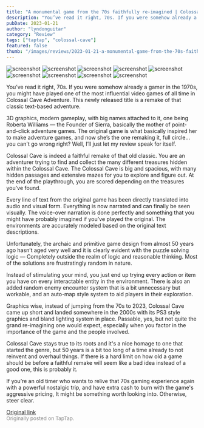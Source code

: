 ```yaml
---
title: "A monumental game from the 70s faithfully re-imagined | Colossal Cave - Review"
description: "You’ve read it right, 70s. If you were somehow already a gamer in the 1970s, you might have played one of the most influential video games of all time in Colossal Cave Adventure. This newly released title is a remake of that classic text-based adventure."
pubDate: 2023-01-21
author: "lyndonguitar"
category: "Review"
tags: ["taptap", "colossal-cave"]
featured: false
thumb: "/images/reviews/2023-01-21-a-monumental-game-from-the-70s-faithfully-re-imagined--colossal-cave---review-0.avif"
---
```


<div class="gallery">
  <img src="/images/reviews/2023-01-21-a-monumental-game-from-the-70s-faithfully-re-imagined--colossal-cave---review-0.avif" alt="screenshot" />
  <img src="/images/reviews/2023-01-21-a-monumental-game-from-the-70s-faithfully-re-imagined--colossal-cave---review-1.avif" alt="screenshot" />
  <img src="/images/reviews/2023-01-21-a-monumental-game-from-the-70s-faithfully-re-imagined--colossal-cave---review-2.avif" alt="screenshot" />
  <img src="/images/reviews/2023-01-21-a-monumental-game-from-the-70s-faithfully-re-imagined--colossal-cave---review-3.avif" alt="screenshot" />
  <img src="/images/reviews/2023-01-21-a-monumental-game-from-the-70s-faithfully-re-imagined--colossal-cave---review-4.avif" alt="screenshot" />
  <img src="/images/reviews/2023-01-21-a-monumental-game-from-the-70s-faithfully-re-imagined--colossal-cave---review-5.avif" alt="screenshot" />
  <img src="/images/reviews/2023-01-21-a-monumental-game-from-the-70s-faithfully-re-imagined--colossal-cave---review-6.avif" alt="screenshot" />
  <img src="/images/reviews/2023-01-21-a-monumental-game-from-the-70s-faithfully-re-imagined--colossal-cave---review-7.avif" alt="screenshot" />
  <img src="/images/reviews/2023-01-21-a-monumental-game-from-the-70s-faithfully-re-imagined--colossal-cave---review-8.avif" alt="screenshot" />
</div>

You’ve read it right, 70s. If you were somehow already a gamer in the 1970s, you might have played one of the most influential video games of all time in Colossal Cave Adventure. This newly released title is a remake of that classic text-based adventure.

3D graphics, modern gameplay, with big names attached to it, one being Roberta Williams — the Founder of Sierra, basically the mother of point-and-click adventure games. The original game is what basically inspired her to make adventure games, and now she’s the one remaking it, full circle… you can't go wrong right? Well, I’ll just let my review speak for itself.

Colossal Cave is indeed a faithful remake of that old classic. You are an adventurer trying to find and collect the many different treasures hidden within the Colossal Cave. The Colossal Cave is big and spacious, with many hidden passages and extensive mazes for you to explore and figure out. At the end of the playthrough, you are scored depending on the treasures you’ve found.

Every line of text from the original game has been directly translated into audio and visual form. Everything is now narrated and can finally be seen visually. The voice-over narration is done perfectly and something that you might have probably imagined if you’ve played the original. The environments are accurately modeled based on the original text descriptions.

Unfortunately, the archaic and primitive game design from almost 50 years ago hasn’t aged very well and it is clearly evident with the puzzle solving logic — Completely outside the realm of logic and reasonable thinking. Most of the solutions are frustratingly random in nature.

Instead of stimulating your mind, you just end up trying every action or item you have on every interactable entity in the environment. There is also an added random enemy encounter system that is a bit unnecessary but workable, and an auto-map style system to aid players in their exploration.

Graphics wise, instead of jumping from the 70s to 2023, Colossal Cave came up short and landed somewhere in the 2000s with its PS3 style graphics and bland lighting system in place. Passable, yes, but not quite the grand re-imagining one would expect, especially when you factor in the importance of the game and the people involved.

Colossal Cave stays true to its roots and it's a nice homage to one that started the genre, but 50 years is a bit too long of a time already to not reinvent and overhaul things. If there is a hard limit on how old a game should be before a faithful remake will seem like a bad idea instead of a good one, this is probably it.

If you’re an old timer who wants to relive that 70s gaming experience again with a powerful nostalgic trip, and have extra cash to burn with the game's aggressive pricing, It might be something worth looking into. Otherwise, steer clear.

[Original link](https://www.taptap.io/post/4288482)<br><span style="font-size: 0.95em; color: #888;">Originally posted on TapTap.</span>
